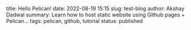 title: Hello Pelican!
date: 2022-08-19 15:15
slug: test-blog
author: Akshay Dadwal
summary: Learn how to host static website using Github pages + Pelican...
tags: pelican, github, tutorial
status: published
